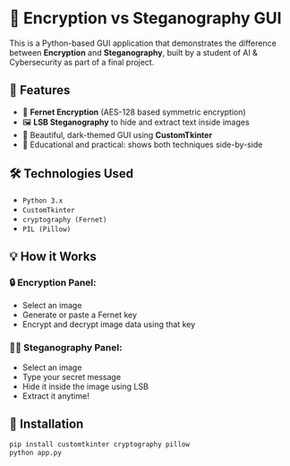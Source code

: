 # 🔐 Encryption vs Steganography GUI 

This is a Python-based GUI application that demonstrates the difference between **Encryption** and **Steganography**, built by a student of AI & Cybersecurity as part of a final project.

## 📌 Features

- 🔑 **Fernet Encryption** (AES-128 based symmetric encryption)
- 🖼️ **LSB Steganography** to hide and extract text inside images
- 🎨 Beautiful, dark-themed GUI using **CustomTkinter**
- 🧠 Educational and practical: shows both techniques side-by-side

## 🛠️ Technologies Used

- `Python 3.x`
- `CustomTkinter`
- `cryptography (Fernet)`
- `PIL (Pillow)`

## 💡 How it Works

### 🔒 Encryption Panel:
- Select an image
- Generate or paste a Fernet key
- Encrypt and decrypt image data using that key

### 🕵️‍♀️ Steganography Panel:
- Select an image
- Type your secret message
- Hide it inside the image using LSB
- Extract it anytime!

## 📂 Installation

```bash
pip install customtkinter cryptography pillow
python app.py
